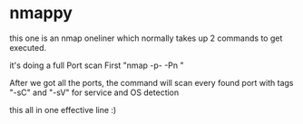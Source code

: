 # nmappy

this one is an nmap oneliner which normally takes up 2 commands to get executed.

it's doing a full Port scan First "nmap -p- -Pn <IP>"
  
After we got all the ports, the command will scan every found port with tags "-sC" and "-sV" for service and OS detection

this all in one effective line :)
 
